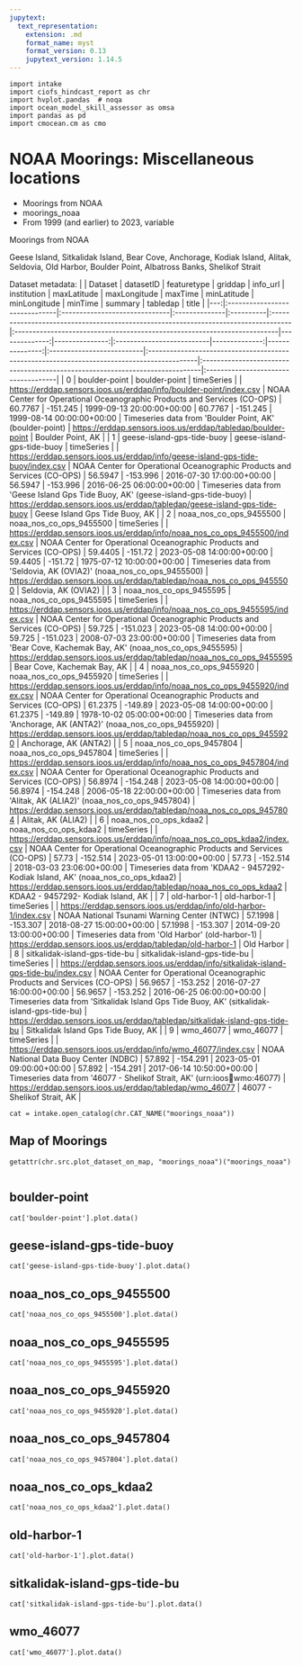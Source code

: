 ```yaml
---
jupytext:
  text_representation:
    extension: .md
    format_name: myst
    format_version: 0.13
    jupytext_version: 1.14.5
---
```


```{code-cell}
import intake
import ciofs_hindcast_report as chr
import hvplot.pandas  # noqa
import ocean_model_skill_assessor as omsa
import pandas as pd
import cmocean.cm as cmo
```

# NOAA Moorings: Miscellaneous locations

* Moorings from NOAA
* moorings_noaa
* From 1999 (and earlier) to 2023, variable

Moorings from NOAA

Geese Island, Sitkalidak Island, Bear Cove, Anchorage, Kodiak Island, Alitak, Seldovia, Old Harbor, Boulder Point, Albatross Banks, Shelikof Strait




Dataset metadata:
|    | Dataset                       | datasetID                     | featuretype   | griddap   | info_url                                                                           | institution                                                              |   maxLatitude |   maxLongitude | maxTime                   |   minLatitude |   minLongitude | minTime                   | summary                                                                                    | tabledap                                                                     | title                               |
|---:|:------------------------------|:------------------------------|:--------------|:----------|:-----------------------------------------------------------------------------------|:-------------------------------------------------------------------------|--------------:|---------------:|:--------------------------|--------------:|---------------:|:--------------------------|:-------------------------------------------------------------------------------------------|:-----------------------------------------------------------------------------|:------------------------------------|
|  0 | boulder-point                 | boulder-point                 | timeSeries    |           | https://erddap.sensors.ioos.us/erddap/info/boulder-point/index.csv                 | NOAA Center for Operational Oceanographic Products and Services (CO-OPS) |       60.7767 |       -151.245 | 1999-09-13 20:00:00+00:00 |       60.7767 |       -151.245 | 1999-08-14 00:00:00+00:00 | Timeseries data from 'Boulder Point, AK' (boulder-point)                                   | https://erddap.sensors.ioos.us/erddap/tabledap/boulder-point                 | Boulder Point, AK                   |
|  1 | geese-island-gps-tide-buoy    | geese-island-gps-tide-buoy    | timeSeries    |           | https://erddap.sensors.ioos.us/erddap/info/geese-island-gps-tide-buoy/index.csv    | NOAA Center for Operational Oceanographic Products and Services (CO-OPS) |       56.5947 |       -153.996 | 2016-07-30 17:00:00+00:00 |       56.5947 |       -153.996 | 2016-06-25 06:00:00+00:00 | Timeseries data from 'Geese Island Gps Tide Buoy, AK' (geese-island-gps-tide-buoy)         | https://erddap.sensors.ioos.us/erddap/tabledap/geese-island-gps-tide-buoy    | Geese Island Gps Tide Buoy, AK      |
|  2 | noaa_nos_co_ops_9455500       | noaa_nos_co_ops_9455500       | timeSeries    |           | https://erddap.sensors.ioos.us/erddap/info/noaa_nos_co_ops_9455500/index.csv       | NOAA Center for Operational Oceanographic Products and Services (CO-OPS) |       59.4405 |       -151.72  | 2023-05-08 14:00:00+00:00 |       59.4405 |       -151.72  | 1975-07-12 10:00:00+00:00 | Timeseries data from 'Seldovia, AK (OVIA2)' (noaa_nos_co_ops_9455500)                      | https://erddap.sensors.ioos.us/erddap/tabledap/noaa_nos_co_ops_9455500       | Seldovia, AK (OVIA2)                |
|  3 | noaa_nos_co_ops_9455595       | noaa_nos_co_ops_9455595       | timeSeries    |           | https://erddap.sensors.ioos.us/erddap/info/noaa_nos_co_ops_9455595/index.csv       | NOAA Center for Operational Oceanographic Products and Services (CO-OPS) |       59.725  |       -151.023 | 2023-05-08 14:00:00+00:00 |       59.725  |       -151.023 | 2008-07-03 23:00:00+00:00 | Timeseries data from 'Bear Cove, Kachemak Bay, AK' (noaa_nos_co_ops_9455595)               | https://erddap.sensors.ioos.us/erddap/tabledap/noaa_nos_co_ops_9455595       | Bear Cove, Kachemak Bay, AK         |
|  4 | noaa_nos_co_ops_9455920       | noaa_nos_co_ops_9455920       | timeSeries    |           | https://erddap.sensors.ioos.us/erddap/info/noaa_nos_co_ops_9455920/index.csv       | NOAA Center for Operational Oceanographic Products and Services (CO-OPS) |       61.2375 |       -149.89  | 2023-05-08 14:00:00+00:00 |       61.2375 |       -149.89  | 1978-10-02 05:00:00+00:00 | Timeseries data from 'Anchorage, AK (ANTA2)' (noaa_nos_co_ops_9455920)                     | https://erddap.sensors.ioos.us/erddap/tabledap/noaa_nos_co_ops_9455920       | Anchorage, AK (ANTA2)               |
|  5 | noaa_nos_co_ops_9457804       | noaa_nos_co_ops_9457804       | timeSeries    |           | https://erddap.sensors.ioos.us/erddap/info/noaa_nos_co_ops_9457804/index.csv       | NOAA Center for Operational Oceanographic Products and Services (CO-OPS) |       56.8974 |       -154.248 | 2023-05-08 14:00:00+00:00 |       56.8974 |       -154.248 | 2006-05-18 22:00:00+00:00 | Timeseries data from 'Alitak, AK (ALIA2)' (noaa_nos_co_ops_9457804)                        | https://erddap.sensors.ioos.us/erddap/tabledap/noaa_nos_co_ops_9457804       | Alitak, AK (ALIA2)                  |
|  6 | noaa_nos_co_ops_kdaa2         | noaa_nos_co_ops_kdaa2         | timeSeries    |           | https://erddap.sensors.ioos.us/erddap/info/noaa_nos_co_ops_kdaa2/index.csv         | NOAA Center for Operational Oceanographic Products and Services (CO-OPS) |       57.73   |       -152.514 | 2023-05-01 13:00:00+00:00 |       57.73   |       -152.514 | 2018-03-03 23:06:00+00:00 | Timeseries data from 'KDAA2 - 9457292- Kodiak Island, AK' (noaa_nos_co_ops_kdaa2)          | https://erddap.sensors.ioos.us/erddap/tabledap/noaa_nos_co_ops_kdaa2         | KDAA2 - 9457292- Kodiak Island, AK  |
|  7 | old-harbor-1                  | old-harbor-1                  | timeSeries    |           | https://erddap.sensors.ioos.us/erddap/info/old-harbor-1/index.csv                  | NOAA National Tsunami Warning Center (NTWC)                              |       57.1998 |       -153.307 | 2018-08-27 15:00:00+00:00 |       57.1998 |       -153.307 | 2014-09-20 13:00:00+00:00 | Timeseries data from 'Old Harbor' (old-harbor-1)                                           | https://erddap.sensors.ioos.us/erddap/tabledap/old-harbor-1                  | Old Harbor                          |
|  8 | sitkalidak-island-gps-tide-bu | sitkalidak-island-gps-tide-bu | timeSeries    |           | https://erddap.sensors.ioos.us/erddap/info/sitkalidak-island-gps-tide-bu/index.csv | NOAA Center for Operational Oceanographic Products and Services (CO-OPS) |       56.9657 |       -153.252 | 2016-07-27 16:00:00+00:00 |       56.9657 |       -153.252 | 2016-06-25 06:00:00+00:00 | Timeseries data from 'Sitkalidak Island Gps Tide Buoy, AK' (sitkalidak-island-gps-tide-bu) | https://erddap.sensors.ioos.us/erddap/tabledap/sitkalidak-island-gps-tide-bu | Sitkalidak Island Gps Tide Buoy, AK |
|  9 | wmo_46077                     | wmo_46077                     | timeSeries    |           | https://erddap.sensors.ioos.us/erddap/info/wmo_46077/index.csv                     | NOAA National Data Buoy Center (NDBC)                                    |       57.892  |       -154.291 | 2023-05-01 09:00:00+00:00 |       57.892  |       -154.291 | 2017-06-14 10:50:00+00:00 | Timeseries data from '46077 - Shelikof Strait, AK' (urn:ioos:station:wmo:46077)            | https://erddap.sensors.ioos.us/erddap/tabledap/wmo_46077                     | 46077 - Shelikof Strait, AK         |
    

```{code-cell}
cat = intake.open_catalog(chr.CAT_NAME("moorings_noaa"))
```

## Map of Moorings
    

```{code-cell}
getattr(chr.src.plot_dataset_on_map, "moorings_noaa")("moorings_noaa")
    
```

## boulder-point
        

```{code-cell}
cat['boulder-point'].plot.data()
```

## geese-island-gps-tide-buoy
        

```{code-cell}
cat['geese-island-gps-tide-buoy'].plot.data()
```

## noaa_nos_co_ops_9455500
        

```{code-cell}
cat['noaa_nos_co_ops_9455500'].plot.data()
```

## noaa_nos_co_ops_9455595
        

```{code-cell}
cat['noaa_nos_co_ops_9455595'].plot.data()
```

## noaa_nos_co_ops_9455920
        

```{code-cell}
cat['noaa_nos_co_ops_9455920'].plot.data()
```

## noaa_nos_co_ops_9457804
        

```{code-cell}
cat['noaa_nos_co_ops_9457804'].plot.data()
```

## noaa_nos_co_ops_kdaa2
        

```{code-cell}
cat['noaa_nos_co_ops_kdaa2'].plot.data()
```

## old-harbor-1
        

```{code-cell}
cat['old-harbor-1'].plot.data()
```

## sitkalidak-island-gps-tide-bu
        

```{code-cell}
cat['sitkalidak-island-gps-tide-bu'].plot.data()
```

## wmo_46077
        

```{code-cell}
cat['wmo_46077'].plot.data()
```
